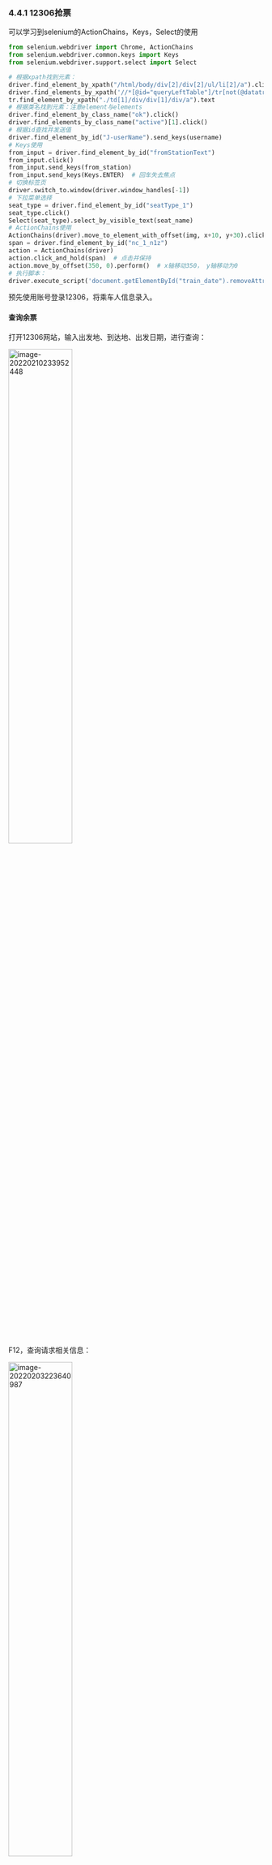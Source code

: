 ### 4.4.1 12306抢票

可以学习到selenium的ActionChains，Keys，Select的使用

```python
from selenium.webdriver import Chrome, ActionChains    
from selenium.webdriver.common.keys import Keys
from selenium.webdriver.support.select import Select

# 根据xpath找到元素：
driver.find_element_by_xpath("/html/body/div[2]/div[2]/ul/li[2]/a").click()
driver.find_elements_by_xpath('//*[@id="queryLeftTable"]/tr[not(@datatran)]')
tr.find_element_by_xpath("./td[1]/div/div[1]/div/a").text
# 根据类名找到元素：注意element与elements
driver.find_element_by_class_name("ok").click()
driver.find_elements_by_class_name("active")[1].click()
# 根据id查找并发送值
driver.find_element_by_id("J-userName").send_keys(username)
# Keys使用
from_input = driver.find_element_by_id("fromStationText")
from_input.click()
from_input.send_keys(from_station)
from_input.send_keys(Keys.ENTER)  # 回车失去焦点
# 切换标签页
driver.switch_to.window(driver.window_handles[-1])
# 下拉菜单选择
seat_type = driver.find_element_by_id("seatType_1")
seat_type.click()
Select(seat_type).select_by_visible_text(seat_name)
# ActionChains使用
ActionChains(driver).move_to_element_with_offset(img, x+10, y+30).click().perform()
span = driver.find_element_by_id("nc_1_n1z")
action = ActionChains(driver)
action.click_and_hold(span)  # 点击并保持
action.move_by_offset(350, 0).perform()  # x轴移动350， y轴移动为0
# 执行脚本：
driver.execute_script('document.getElementById("train_date").removeAttribute("autocomplete")')  # 取消标签只读模式
```



预先使用账号登录12306，将乘车人信息录入。

#### 查询余票

打开12306网站，输入出发地、到达地、出发日期，进行查询：

<img src="https://1001-1308754723.cos.ap-shanghai.myqcloud.com/image-20220210233952448.png" alt="image-20220210233952448" width="50%" />

F12，查询请求相关信息：

<img src="https://1001-1308754723.cos.ap-shanghai.myqcloud.com/image-20220203223640987.png" alt="image-20220203223640987" width="50%" />

可以看到请求的URL为：

https://kyfw.12306.cn/otn/leftTicket/queryA?leftTicketDTO.train_date=2022-02-10&leftTicketDTO.from_station=SHH&leftTicketDTO.to_station=HHC&purpose_codes=ADULT

其中leftTicketDTO.train_date=`2022-02-10`，出发日期即为输入日期，但&leftTicketDTO.from_station=`SHH`&leftTicketDTO.to_station=`HHC`中的出发地和到达地却不是输入汉字而变为字母代号，所以需要把输入汉字转换为字母代号。往上查看，可以看到有`station_name.js`和`favorite_name.js`两个js文件，都是处理站名转换的。其请求URL为：

https://kyfw.12306.cn/otn/resources/js/framework/station_name.js?station_version=1.9226

https://kyfw.12306.cn/otn/resources/js/framework/favorite_name.js

有了URL就可以发请求进行站名转换了，得到应答为：

```
var station_names ='@bjb|北京北|VAP|beijingbei|bjb|0@bjd|北京东|BOP|beijingdong|bjd|1@bji|北京|BJP|beijing|bj|2@bjn|北京南|VNP|beijingnan|bjn|3@bjx|北京西|BXP|beijingxi|bjx|4
...
```

 可见用`@`和`|` split后就可以得到转换对应，填入查询请求URL，开始进行余票查询，得到应答：

```
['jqez6%2B4XWDs2BkXxnOLS%2FoMal6q5kxAGCRf3ucl8D%2Fe0rSllnpdy%2BJ5AZQmQNnwTIFPIa9aeaQhB%0AweCKImEsSgyNkDwaMx3ZlvjqgzdGsE5aPuYzcOzDM5ghfQVn%2Buk7ek1hHvUIw%2BB7MB6wYsSNZgWn%0AVGivkfVeGI9H5sDvayZXW3sonXQZdanfG%2F0LoZvA3HzAoK%2FS4Az1xK4RWUSZtjyYrw2rzoI%2FZSgZ%0AadRBQdH6PaXbSDKaTsxDxveQxxWVITH9X7D%2F1MhKORonhq4wqst0i75qWwNXrn4teRvjbJaNClRM%0AoCosWjoOY2L9H1jfolcA%2FrTR5PXr2uWVPqOgZw%3D%3D|预订|550000Z26808|Z268|SHH|HHC|SHH|HHC|14:54|17:18|26:24|Y|jqkA2LLJoebavG0QdGEYc2Cak3lym2tgCsL6VQIeNrfxyob1SYKpvcZp1m659Rz8hHKF%2FmWd5ik%3D|20220211|3|H1|01|28|1|0||无||14|||无||10|无|||||60403010W0|64311|1|1||61274500004068750014304345001010254500001025453000|0|||||1|#0#0#0||7', 
...
```

可以看出`Z268|SHH|HHC|SHH|HHC|14:54|17:18|26:24`，第3项为车次，第8，9，10项分别是出发时间、到达时间、历时时长。但其后的信息很难看出商务座、一等座、硬卧等的对应，在js代码找了一会没搞明白。对应实际查询显示应该能找出对应关系但笨拙又费时，就百度了一下别人的实现，找到了对应：

```python
			seat = {
                        21:'高级软卧',
                        23:'软卧',
                        26:'无座',
                        28:'硬卧',
                        29:'硬座',
                        30:'二等座',
                        31:'一等座',
                        32:'商务座',
                        33:'动卧'
                    }
```

这样解析响应可以得到余票查询结果：

```
2022-02-11 上海->呼和浩特 查询成功!
 
Z268车次还有余票.
出发时间:14:54 到达时间:17:18 历时时长:26:24 软卧:有14张票 硬卧:有10张票 

Z282车次还有余票.
出发时间:19:29 到达时间:20:07 历时时长:24:38 软卧:有7张票 硬卧:有票 硬座:有票 

Z282车次还有余票.
出发时间:19:29 到达时间:20:42 历时时长:25:13 软卧:有7张票 硬卧:有票 硬座:有票
```



#### 模拟登录

1. 通过selemium打开一个登录浏览窗口
2. 防止12306禁止selemium

实际操作登录，记录过程如下：

1. 点击账号登录，输入用户名密码
2. ~~保存图片验证码~~(以前12306有，现在好像没有了，不知是不是访问多了才会出现)
3. ~~识别验证码的图片~~
4. 模拟点击效果，立即登录
7. 弹出滑动验证码，破解，完成登录

**1.通过selemium打开一个登录浏览窗口**

https://kyfw.12306.cn/otn/resources/login.html

<img src="https://1001-1308754723.cos.ap-shanghai.myqcloud.com/image-20220209123057745.png" alt="image-20220209123057745" width="50%" />

遇到了“selenium.common.exceptions.WebDriverException: Message: ‘chromedriver...”的异常，是Chrome驱动不匹配所致，Baidu搜索搞定。

```python
    # 1. 通过selemium打开一个登录浏览窗口
    driver = Chrome()
    driver.maximize_window()
    driver.get("https://kyfw.12306.cn/otn/resources/login.html")
```



**2.防止12306禁止selemium**

```python
    # 2. 防止12306禁止selemium
    script = "Object.defineProperty(navigator, 'webdriver', {get:()=>undefined,});"
    driver.execute_script(script)
```



**3.点击账号登录，输入用户名密码**

F12，找到用户名框，密码框，立即登录按钮等id：

<img src="https://1001-1308754723.cos.ap-shanghai.myqcloud.com/image-20220209142208135.png" alt="image-20220209142208135" width="50%" />

```python
    # 3. 点击账号登录，输入用户名密码
    # 输入账号密码
    driver.find_element_by_id("J-userName").send_keys(username)
    time.sleep(1)
    driver.find_element_by_id("J-password").send_keys(password)
    time.sleep(1)
```



**4.保存图片验证码**

F12，找到图片的id，根据src属性的url，将图片base64解密后保存为文件，供第三方接口识别。

![image-20220209153856433](https://1001-1308754723.cos.ap-shanghai.myqcloud.com/image-20220209153856433.png)



![](https://1001-1308754723.cos.ap-shanghai.myqcloud.com/image-20220209153014789.png)

```python
    # 4. 保存图片验证码
    # img = driver.find_element_by_id("J-loginImg")
    # pic_url = img.get_attribute("src")
    # pic = base64.b64decode(pic_url.split(',')[1])  # 去除逗号前的"data:image/jpg;base64," 无用数据
    # with open("pic.png","wb") as f:
    #     f.write(pic)
```



**5.识别验证码的图片**

将保存图片发给第三方接口识别，会返回正确图片的序号。根据序号及每张图片的坐标，正确点击通过图片验证。

```python
    # 5. 识别验证码的图片
    # answer_list = discern_captcha()
    # for l in answer_list:
    #     x = l[0]
    #     y = l[1]
    #
    #     ActionChains(driver).move_to_element_with_offset(img, x+10, y+30).click().perform()
    #     time.sleep(1)

def discern_captcha():
    ''' 通过第三方接口识别图片验证码 '''

    url_captcha = "http://littlebigluo.qicp.net:47720/"
    files = {
        "pic_xxfile": open("pic.png", "rb")
    }

    res = requests.post(url=url_captcha, files=files, verify=False)
    img_num = re.search("<B>(.*?)</B>", res).group(1).replace(" ",",")

    img_num_list = img_num.split(",")
    answer_list = []
    # 图片坐标
    coordinate = {
         '1': (31,35),
         '2': (116,46),
         '3': (191,24),
         '4': (243,50),
         '5': (22,114),
         '6': (117,94),
         '7': (167,120),
         '8': (251,105),
        }

    # 循环遍历，构建数据结构[[x1,y1], [x2,y2]...]
    for i in img_num_list:
        x_y = []
        x_y.append(coordinate[i][0])
        x_y.append(coordinate[i][1])
        answer_list.append(x_y)

    return answer_list
```



**6.模拟点击效果，立即登录**

F12，找到立即登录按钮的id，模拟点击登录。

<img src="https://1001-1308754723.cos.ap-shanghai.myqcloud.com/image-20220209200216440.png" alt="image-20220209200216440" width="50%" />

```python
    # 6. 模拟点击效果，立即登录
    driver.find_element_by_id("J-login").click()
    time.sleep(3)
```



**7.弹出滑动验证码，破解，完成登录**

F12，找到滑动块id，点击拖拽到最后，完成登录。

<img src="https://1001-1308754723.cos.ap-shanghai.myqcloud.com/image-20220209200709769.png" alt="image-20220209200709769" width="50%" />

拖拽距离：

<img src="https://1001-1308754723.cos.ap-shanghai.myqcloud.com/image-20220209200838718.png" alt="image-20220209200838718" width="30%" />

```python
    # 7. 弹出滑动验证码，破解，完成登录
    span = driver.find_element_by_id("nc_1_n1z")
    action = ActionChains(driver)
    action.click_and_hold(span)
    action.move_by_offset(350, 0).perform()  # x轴移动350， y轴移动为0
    time.sleep(5)
```



#### 进行订票

实际操作，记录操作步骤：

1. 关闭疫情弹窗
2. 点击首页
3. 输入购票信息（出发地，到达地，日期）
4. 点击查询并切换到新的标签页
5. ~~确认弹窗~~（最新版本没有了）
6. 选择自己想要的班次，默认使用第二个
7. 选择乘车人
8. 选择席别下拉框，选择想要的席位
9. 提交订单
10. 确认订单并关闭弹窗（至此订单成功，请在半小时内完成出票）

**1.关闭疫情弹窗**

F12，找到弹窗确定按钮id，点击。

<img src="https://1001-1308754723.cos.ap-shanghai.myqcloud.com/image-20220209224429807.png" alt="image-20220209224429807" width="50%" />

```python
    # 1). 关闭疫情弹窗
    driver.find_element_by_class_name("ok").click()
```



**2.点击首页**

```python
    # 2). 点击首页
    driver.find_element_by_id("J-index").click()
```



**3.输入购票信息（出发地，到达地，日期）**

输入出发地，到达地，出发日期。其中出发日期是只读，需要先去除其只读属性再发送值。

<img src="https://1001-1308754723.cos.ap-shanghai.myqcloud.com/image-20220209230248742.png" alt="image-20220209230248742" width="50%" />

```python
    # 3). 输入购票信息（出发地，到达地，日期）
    # 输入出发地
    from_input = driver.find_element_by_id("fromStationText")
    from_input.click()
    from_input.send_keys(from_station)
    from_input.send_keys(Keys.ENTER)  # 回车失去焦点
    time.sleep(1)
    # 输入到达地
    to_input = driver.find_element_by_id("toStationText")
    to_input.click()
    to_input.send_keys(to_station)
    to_input.send_keys(Keys.ENTER)
    time.sleep(1)
    # 输入日期
    driver.execute_script('document.getElementById("train_date").removeAttribute("autocomplete")')  # 取消标签只读模式
    date_input = driver.find_element_by_id("train_date")
    date_input.clear()
    date_input.click()
    date_input.send_keys(date)
    # 回车无法失去焦点，想办法：点击”车票“让其失去焦点
    driver.find_elements_by_class_name("active")[1].click()
    time.sleep(1)
```



**4.点击查询（切换到新的标签页）**

点击查询按钮，会切换到一个新标签页。

```python
    # 4). 点击查询（切换到新的标签页）
    driver.find_element_by_id("search_one").click()
    time.sleep(1)
    # 打开一个新页面，窗口需要切换
    driver.switch_to.window(driver.window_handles[-1])
    time.sleep(1)
```



~~**5.确认弹窗**~~



**6.选择自己想要的班次，默认使用第二个**

```python
    # 6). 选择自己想要的班次，默认使用第二个
    driver.find_elements_by_class_name("btn72")[1].click()
```

**7.选择乘车人**

```python
# 7). 选择乘车人
# driver.find_element_by_id("normalPassenger_0").click()
driver.find_element_by_xpath("//div//ul[@id='normal_passenger_id']//li//label[contains(text(), %s)]" %name).click()
```



**8.选择席别下拉框，选择想要的席位**

```python
    # 8). 选择席别下拉框，选择想要的席位
    seat_type = driver.find_element_by_id("seatType_1")
    seat_type.click()
    
    Select(seat_type).select_by_visible_text(seat_name)
```



**9.提交订单**

```python
    # 9). 提交订单
    driver.find_element_by_id("submitOrder_id").click()
```



**10.确认订单并关闭弹窗**

<img src="https://1001-1308754723.cos.ap-shanghai.myqcloud.com/image-20220210101035770.png" alt="image-20220210101035770" width="50%" />

```python
    # 10). 确认订单并关闭弹窗（至此订单成功，请在半小时内完成出票）
    driver.find_element_by_id("qr_submit_id").click()
```



[完整代码实现：12306.py]()



#### References

[^1]: 陈涛视频
[^2]: https://www.10qianwan.com/articledetail/746462.html 《Python爬虫学习（八）识别12306的验证码信息》



网上使用第三方接口识别验证码案例：

```python
# 利用requests和selenium实现调用接口识别验证码并登陆12306

import base64
import re
import time
 
import requests
from selenium import webdriver
from selenium.webdriver import ActionChains
from selenium.webdriver.common.by import By
from selenium.webdriver.support.wait import WebDriverWait
from selenium.webdriver.support import expected_conditions as EC
 
 
class Login(object):
    def __init__(self, username, password):
        # 图片验证码坐标
        self.coordinate = [[-105, -20], [-35, -20], [40, -20], [110, -20], [-105, 50], [-35, 50], [40, 50], [110, 50]]
        self.username = username
        self.password = password
    def login(self):
        # 初始化浏览器对象
        driver = webdriver.Chrome()
        # 12306登陆页面
        login_url = "https://kyfw.12306.cn/otn/resources/login.html"
        # 设置浏览器长宽
        driver.set_window_size(1200, 900)
        # 打开登陆页面
        driver.get(login_url)
        # 找到账号登陆按钮
        account = driver.find_element_by_class_name("login-hd-account")
        # 点击按钮
        account.click()
        # 找到用户名输入框
        userName = driver.find_element_by_id("J-userName")
        # 输入用户名
        userName.send_keys(self.username)
        # 找到密码输入框
        passWord = driver.find_element_by_id("J-password")
        # 输入密码
        passWord.send_keys(self.password)
        self.driver = driver
 
    def getVerifyImage(self):
        try:
            # 找到图片验证码标签
            img_element = WebDriverWait(self.driver, 100).until(
                EC.presence_of_element_located((By.ID, "J-loginImg"))
            )
 
        except Exception as e:
            print(u"验证码图片未加载！")
        # 获取图片验证码的src属性，就是图片base64加密后的数据
        base64_str = img_element.get_attribute("src").split(",")[-1]
        # base64解码得到图片的数据
        imgdata = base64.b64decode(base64_str)
        # 存入img.jpg
        with open('img.jpg', 'wb') as file:
            file.write(imgdata)
        self.img_element = img_element
 
    def getVerifyResult(self):
        # 12306验证码识别网址
        url = "http://littlebigluo.qicp.net:47720/"
        # 发送post请求把图片数据带上
        response = requests.request("POST", url, data={"type": "1"}, files={'pic_xxfile': open('img.jpg', 'rb')})
        result = []
        print(response.text)
        # 返回识别结果
        for i in re.findall("<B>(.*)</B>", response.text)[0].split(" "):
            result.append(int(i) - 1)
        self.result = result
        print(result)
 
    def moveAndClick(self):
        try:
            # 创建鼠标对象
            Action = ActionChains(self.driver)
            for i in self.result:
                # 根据获取的结果取坐标选择图片并点击
                Action.move_to_element(self.img_element).move_by_offset(self.coordinate[i][0],
                                                                        self.coordinate[i][1]).click()
            Action.perform()
        except Exception as e:
            print(e)
 
    def submit(self):
        # 点击登陆按钮
        self.driver.find_element_by_id("J-login").click()
 
    def __call__(self):
        self.login()
        time.sleep(3)
        self.getVerifyImage()
        time.sleep(1)
        self.getVerifyResult()
        time.sleep(1)
        self.moveAndClick()
        time.sleep(1)
        self.submit()
        time.sleep(1000)
 
 
if __name__ == '__main__':
    # 用户名和密码
    username = '******'
    password = '******'
    Login(username, password)()
```



```python
# 调用第三方接口识别12306验证码并自动登陆
import time
import json
import base64
import random
import requests
from bs4 import BeautifulSoup
 
def get_pic_point(image):
    
    point_map = {
        '1': '37,46',
         '2': '110,46',
         '3': '181,46',
         '4': '253,46',
         '5': '37,116',
         '6': '110,116',
         '7': '181,116',
         '8': '253,116',
        }
    
    url= "http://littlebigluo.qicp.net:47720/"
    headers   = {'User-Agent': 'Mozilla/5.0 (Windows NT 10.0; WOW64) AppleWebKit/537.36 (KHTML, like Gecko) Chrome/67.0.3396.99 Safari/537.36',}
    files={'pic_xxfile':('image.png',image,'image/png'),}
    
    res=requests.post(url,headers = headers,files=files)
    if res.status_code == 200:
        soup = BeautifulSoup(res.text,'lxml')
        points = soup.select_one('font').text
        return ','.join([point_map[point] for point in points.split()])
    else:
        return None
 
 
def get_point_360(imgbase64):
    url       = "http://60.205.200.159/api"
    headers   = {'User-Agent': 'Mozilla/5.0 (Windows NT 10.0; WOW64) AppleWebKit/537.36 (KHTML, like Gecko) Chrome/67.0.3396.99 Safari/537.36',}
    data      = {"base64":imgbase64,}
    res       = requests.post(url,headers = headers,json = data).json()
    check     = res['check']
    data      = {
        '=':'',
        'check':check,
        'img_buf':imgbase64,
        'logon':1,
        'type':'D',}
    url = "http://check.huochepiao.360.cn/img_vcode"
    res =  requests.post(url,json = data,headers = headers).json()
    res = res['res']
    res = res.replace('(','')
    res = res.replace(')','')
    return res
 
 
def check_captcha():
    captcha_url = 'https://kyfw.12306.cn/passport/captcha/captcha-image64'
 
    headers   = {
            'Host': 'kyfw.12306.cn',
            'Referer': 'https://kyfw.12306.cn/otn/leftTicket/init',
            'User-Agent': 'Mozilla/5.0 (Windows NT 6.1; WOW64) AppleWebKit/537.36 (KHTML, like Gecko) Chrome/55.0.2883.87 Safari/537.36',
            }
    
    random_data = random.random()
 
    session = requests.Session()
 
    params = {
        'login_site':'E',
        'module':'login',
        'rand':'sjrand',
        '_':random_data,
        }
    response = session.get(captcha_url,params = params,headers = headers)
    try:
        data = response.json()
        img_base64 = data['image']
    except:
        print ("验证码获取失败!")
        return
    
    #points = get_point_360(img_base64)
    points = get_pic_point(base64.b64decode(img_base64))
    params.pop('module')
    params['_'] = int(1000 * time.time())
    params['answer'] = points
    
    check_captcha = 'https://kyfw.12306.cn/passport/captcha/captcha-check'
    response = session.get(check_captcha,params = params,headers = headers)
 
    data = response.json()
    if data['result_code'] != '4':
        print ("验证码识别失败!")
        return
    
    form_data = {  
            'username': "*************",   #12306账号
            'password': "*************",   #12306密码
            'appid': 'otn'
            }
    login_url = 'https://kyfw.12306.cn/passport/web/login'
    response = session.post(login_url, data = form_data)
    res = response.json()
    if res["result_code"] == 0:
        uamtk_url = 'https://kyfw.12306.cn/passport/web/auth/uamtk'
        response = session.post(uamtk_url, data={'appid': 'otn'})
        res = response.json()
        if res["result_code"] == 0:
            check_token_url = 'https://kyfw.12306.cn/otn/uamauthclient'
            response = session.post(check_token_url, data={'tk': res['newapptk']})
            data = response.json()
            print ("{0}!欢迎你:{1}!".format(data['result_message'],data['username']))
    
if __name__ == '__main__':
   check_captcha()

```

python selenium自动化屏蔽chrome“正受到自动化测试软件的控制”、“开发者模式”、“保存密码提示”：

```python
from selenium import webdriver

option = webdriver.ChromeOptions()
#屏蔽自动化受控提示 && 开发者提示
option.add_experimental_option("excludeSwitches", ['enable-automation', 'load-extension'])

# 屏蔽'保存密码'提示框
prefs = {}
prefs["credentials_enable_service"] = False
prefs["profile.password_manager_enabled"] = False

option.add_experimental_option("prefs", prefs)
driver = webdriver.Chrome(options=option)
```

